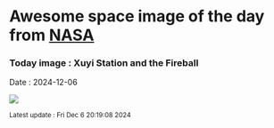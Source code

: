 
# Awesome space image of the day from [NASA](https://api.nasa.gov/)

### Today image : Xuyi Station and the Fireball
Date : 2024-12-06

![](https://apod.nasa.gov/apod/image/2412/PurpleMountainObservatoryXuYiStationFireball1024.jpg)

<small>Latest update : Fri Dec  6 20:19:08 2024</small>
        